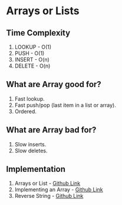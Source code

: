 # Arrays or Lists

## Time Complexity

1. LOOKUP - O(1)
2. PUSH - O(1)
3. INSERT - O(n)
4. DELETE - O(n)

## What are Array good for?

1. Fast lookup.
2. Fast push/pop (last item in a list or array).
3. Ordered.

## What are Array bad for?

1. Slow inserts.
2. Slow deletes.

## Implementation

1. Arrays or List - [Github Link](https://github.com/grandeurkoe/data-structures-and-algorithms/tree/4f0a0409009e63683acc86bdb94471532b085e7e/data-structures/arrays-or-lists/arrays-or-lists)
2. Implementing an Array - [Github Link](https://github.com/grandeurkoe/data-structures-and-algorithms/tree/4f0a0409009e63683acc86bdb94471532b085e7e/data-structures/arrays-or-lists/implementing-an-array)
3. Reverse String - [Github Link](https://github.com/grandeurkoe/data-structures-and-algorithms/tree/4f0a0409009e63683acc86bdb94471532b085e7e/data-structures/arrays-or-lists/reverse-a-string)
